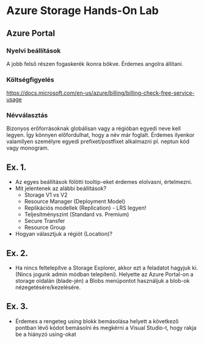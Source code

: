 # Azure Storage Hands-On Lab

## Azure Portal 
### Nyelvi beállítások
A jobb felső részen fogaskerék ikonra bökve. Érdemes angolra állítani.

### Költségfigyelés
https://docs.microsoft.com/en-us/azure/billing/billing-check-free-service-usage

### Névválasztás
Bizonyos erőforrásoknak globálisan vagy a régióban egyedi neve kell legyen. Így könnyen előfordulhat, hogy a név már foglalt. Érdemes ilyenkor valamilyen személyre egyedi prefixet/postfixet alkalmazni pl. neptun kód vagy monogram.

## Ex. 1.
- Az egyes beállítások fölötti tooltip-eket érdemes elolvasni, értelmezni.
- Mit jelentenek az alábbi beállítások?
  - Storage V1 vs V2
  - Resource Manager (Deployment Model)
  - Replikációs modellek (Replication) - LRS legyen!
  - Teljesítményszint (Standard vs. Premium)
  - Secure Transfer
  - Resource Group
- Hogyan választjuk a régiót (Location)?

## Ex. 2.
- Ha nincs feltelepítve a Storage Explorer, akkor ezt a feladatot hagyjuk ki. (Nincs jogunk admin módban telepíteni). Helyette az Azure Portal-on a storage oldalán (blade-jén) a Blobs menüpontot használjuk a blob-ok nézegetésére/kezelésére.

## Ex. 3.
- Érdemes a rengeteg using blokk bemásolása helyett a következő pontban lévő kódot bemásolni és megkérni a Visual Studio-t, hogy rakja be a hiányzó using-okat



